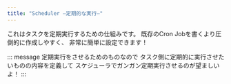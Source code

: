 ```yaml
---
title: "Scheduler –定期的な実行–"
---
```


これはタスクを定期実行するための仕組みです。
既存のCron Jobを書くより圧倒的に作成しやすく、
非常に簡単に設定できます！

::: message
定期実行をさせるためのものなので
タスク側に定期的に実行させたいものの内容を定義して
スケジューラでガンガン定期実行させるのが望ましいよ！
:::